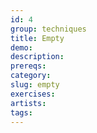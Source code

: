 ```yaml
---
id: 4
group: techniques
title: Empty
demo:
description:
prereqs:
category:
slug: empty
exercises:
artists:
tags:
---
```

